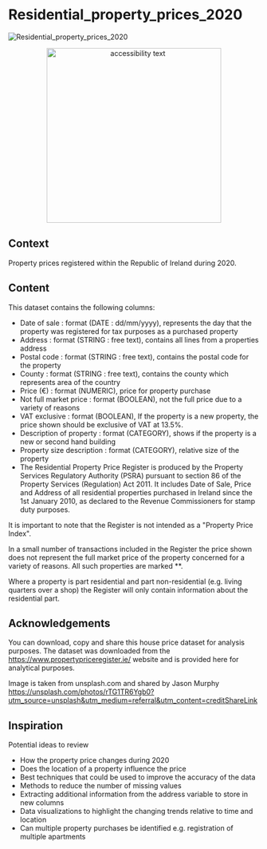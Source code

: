 # Residential_property_prices_2020

![Residential_property_prices_2020](https://storage.googleapis.com/kaggle-datasets-images/1414868/2343772/6efe47cae7a72f8ae94ad37027f9cd5e/dataset-cover.jpg?raw=true)

<p align="center">
  <img src="https://storage.googleapis.com/kaggle-datasets-images/1414868/2343772/6efe47cae7a72f8ae94ad37027f9cd5e/dataset-cover.jpg??raw=true" width="350" alt="accessibility text">
</p>

## Context
Property prices registered within the Republic of Ireland during 2020.

## Content
This dataset contains the following columns:

- Date of sale : format (DATE : dd/mm/yyyy), represents the day that the property was registered for tax purposes as a purchased property
- Address : format (STRING : free text), contains all lines from a properties address
- Postal code : format (STRING : free text), contains the postal code for the property
- County : format (STRING : free text), contains the county which represents area of the country
- Price (€) : format (NUMERIC), price for property purchase
- Not full market price : format (BOOLEAN), not the full price due to a variety of reasons
- VAT exclusive : format (BOOLEAN), If the property is a new property, the price shown should be exclusive of VAT at 13.5%.
- Description of property : format (CATEGORY), shows if the property is a new or second hand building
- Property size description : format (CATEGORY), relative size of the property
- The Residential Property Price Register is produced by the Property Services Regulatory Authority (PSRA) pursuant to section 86 of the Property Services (Regulation) Act 2011. It includes Date of Sale, Price and Address of all residential properties purchased in Ireland since the 1st January 2010, as declared to the Revenue Commissioners for stamp duty purposes.

It is important to note that the Register is not intended as a "Property Price Index".

In a small number of transactions included in the Register the price shown does not represent the full market price of the property concerned for a variety of reasons. All such properties are marked **.

Where a property is part residential and part non-residential (e.g. living quarters over a shop) the Register will only contain information about the residential part.

## Acknowledgements
You can download, copy and share this house price dataset for analysis purposes. The dataset was downloaded from the https://www.propertypriceregister.ie/ website and is provided here for analytical purposes.

Image is taken from unsplash.com and shared by Jason Murphy https://unsplash.com/photos/rTG1TR6Ygb0?utm_source=unsplash&utm_medium=referral&utm_content=creditShareLink

## Inspiration
Potential ideas to review

- How the property price changes during 2020
- Does the location of a property influence the price
- Best techniques that could be used to improve the accuracy of the data
- Methods to reduce the number of missing values
- Extracting additional information from the address variable to store in new columns
- Data visualizations to highlight the changing trends relative to time and location
- Can multiple property purchases be identified e.g. registration of multiple apartments

